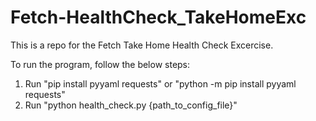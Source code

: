 # Fetch-HealthCheck_TakeHomeExc
This is a repo for the Fetch Take Home Health Check Excercise.

To run the program, follow the below steps:
1. Run "pip install pyyaml requests" or "python -m pip install pyyaml requests"
2. Run "python health_check.py {path_to_config_file}"

